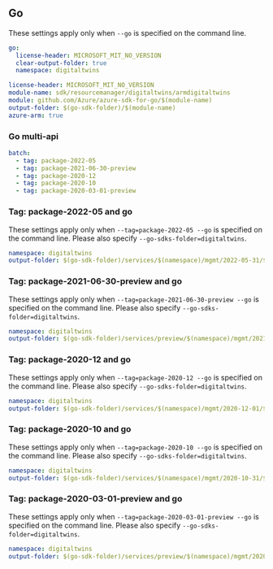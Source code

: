 ## Go

These settings apply only when `--go` is specified on the command line.

```yaml $(go) && !$(track2)
go:
  license-header: MICROSOFT_MIT_NO_VERSION
  clear-output-folder: true
  namespace: digitaltwins
```

``` yaml $(go) && $(track2)
license-header: MICROSOFT_MIT_NO_VERSION
module-name: sdk/resourcemanager/digitaltwins/armdigitaltwins
module: github.com/Azure/azure-sdk-for-go/$(module-name)
output-folder: $(go-sdk-folder)/$(module-name)
azure-arm: true
```

### Go multi-api

``` yaml $(go) && $(multiapi)
batch:
  - tag: package-2022-05
  - tag: package-2021-06-30-preview
  - tag: package-2020-12
  - tag: package-2020-10
  - tag: package-2020-03-01-preview
```

### Tag: package-2022-05 and go

These settings apply only when `--tag=package-2022-05 --go` is specified on the command line.
Please also specify `--go-sdks-folder=digitaltwins`.

```yaml $(tag) == 'package-2022-05' && $(go)
namespace: digitaltwins
output-folder: $(go-sdk-folder)/services/$(namespace)/mgmt/2022-05-31/$(namespace)
```

### Tag: package-2021-06-30-preview and go

These settings apply only when `--tag=package-2021-06-30-preview --go` is specified on the command line.
Please also specify `--go-sdks-folder=digitaltwins`.

```yaml $(tag) == 'package-2021-06-30-preview' && $(go)
namespace: digitaltwins
output-folder: $(go-sdk-folder)/services/preview/$(namespace)/mgmt/2021-06-30-preview/$(namespace)
```

### Tag: package-2020-12 and go

These settings apply only when `--tag=package-2020-12 --go` is specified on the command line.
Please also specify `--go-sdks-folder=digitaltwins`.

```yaml $(tag) == 'package-2020-12' && $(go)
namespace: digitaltwins
output-folder: $(go-sdk-folder)/services/$(namespace)/mgmt/2020-12-01/$(namespace)
```

### Tag: package-2020-10 and go

These settings apply only when `--tag=package-2020-10 --go` is specified on the command line.
Please also specify `--go-sdks-folder=digitaltwins`.

```yaml $(tag) == 'package-2020-10' && $(go)
namespace: digitaltwins
output-folder: $(go-sdk-folder)/services/$(namespace)/mgmt/2020-10-31/$(namespace)
```

### Tag: package-2020-03-01-preview and go

These settings apply only when `--tag=package-2020-03-01-preview --go` is specified on the command line.
Please also specify `--go-sdks-folder=digitaltwins`.

```yaml $(tag) == 'package-2020-03-01-preview' && $(go)
namespace: digitaltwins
output-folder: $(go-sdk-folder)/services/preview/$(namespace)/mgmt/2020-03-01-preview/$(namespace)
```
